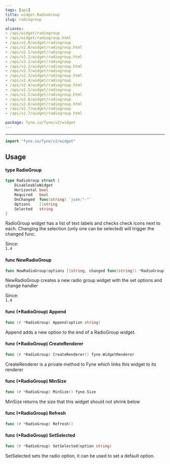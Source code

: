 ```yaml
---
tags: [api]
title: widget.RadioGroup
slug: radiogroup

aliases:
- /api/widget/radiogroup
- /api/widget/radiogroup.html
- /api/v2.0/widget/radiogroup
- /api/v2.0/widget/radiogroup.html
- /api/v2.1/widget/radiogroup
- /api/v2.1/widget/radiogroup.html
- /api/v2.2/widget/radiogroup
- /api/v2.2/widget/radiogroup.html
- /api/v2.3/widget/radiogroup
- /api/v2.3/widget/radiogroup.html
- /api/v2.4/widget/radiogroup
- /api/v2.4/widget/radiogroup.html
- /api/v2.5/widget/radiogroup
- /api/v2.5/widget/radiogroup.html
- /api/v2.6/widget/radiogroup
- /api/v2.6/widget/radiogroup.html
- /api/v2.7/widget/radiogroup
- /api/v2.7/widget/radiogroup.html

package: fyne.io/fyne/v2/widget
---
```



---
```go
import "fyne.io/fyne/v2/widget"
```

## Usage

#### type RadioGroup

```go
type RadioGroup struct {
	DisableableWidget
	Horizontal bool
	Required   bool
	OnChanged  func(string) `json:"-"`
	Options    []string
	Selected   string
}
```

RadioGroup widget has a list of text labels and checks check icons next to each. Changing the selection (only one can be selected) will trigger the changed func.


<div class="since">Since: <code>
1.4</code></div>

#### func  NewRadioGroup

```go
func NewRadioGroup(options []string, changed func(string)) *RadioGroup
```
NewRadioGroup creates a new radio group widget with the set options and change handler


<div class="since">Since: <code>
1.4</code></div>

#### func (*RadioGroup) Append

```go
func (r *RadioGroup) Append(option string)
```
Append adds a new option to the end of a RadioGroup widget.

#### func (*RadioGroup) CreateRenderer

```go
func (r *RadioGroup) CreateRenderer() fyne.WidgetRenderer
```
CreateRenderer is a private method to Fyne which links this widget to its renderer

#### func (*RadioGroup) MinSize

```go
func (r *RadioGroup) MinSize() fyne.Size
```
MinSize returns the size that this widget should not shrink below

#### func (*RadioGroup) Refresh

```go
func (r *RadioGroup) Refresh()
```

#### func (*RadioGroup) SetSelected

```go
func (r *RadioGroup) SetSelected(option string)
```
SetSelected sets the radio option, it can be used to set a default option.
